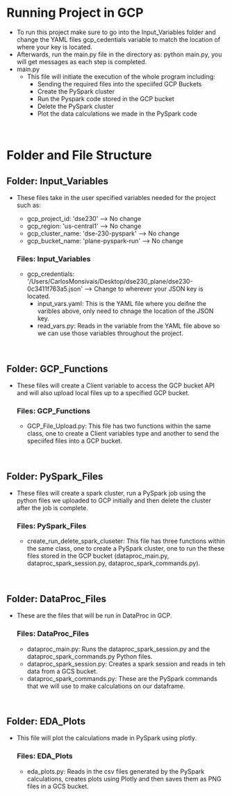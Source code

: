# Running Project in GCP
* To run this project make sure to go into the Input_Variables folder and change the YAML files gcp_cedentials variable to match the location of where your key is located.
* Afterwards, run the main.py file in the directory as: python main.py, you will get messages as each step is completed.
* main.py
    * This file will initiate the execution of the whole program including:
        - Sending the required files into the speciifed GCP Buckets
        - Create the PySpark cluster
        - Run the Pyspark code stored in the GCP bucket
        - Delete the PySpark cluster
        - Plot the data calculations we made in the PySpark code

<br>

# Folder and File Structure
## Folder: Input_Variables
* These files take in the user specified variables needed for the project such as:
    * gcp_project_id: 'dse230' --> No change
    * gcp_region: 'us-central1' --> No change
    * gcp_cluster_name: 'dse-230-pyspark' --> No change
    * gcp_bucket_name: 'plane-pyspark-run' --> No change 

    ### Files: Input_Variables  
    * gcp_credentials: '/Users/CarlosMonsivais/Desktop/dse230_plane/dse230-0c3411f763a5.json' --> Change to wherever your JSON key is located.
        * input_vars.yaml: This is the YAML file where you deifne the varibles above, only need to chnage the location of the JSON key.
        * read_vars.py: Reads in the variable from the YAML file above so we can use those variables throughout the project.

<br>

## Folder: GCP_Functions
* These files will create a Client variable to access the GCP bucket API and will also upload local files up to a specified GCP bucket.

    ### Files: GCP_Functions
    * GCP_File_Upload.py: This file has two functions within the same class, one to create a Client variables type and another to send the speciifed files into
    a GCP bucket.

<br>

## Folder: PySpark_Files
* These files will create a spark cluster, run a PySpark job using the python files we uploaded to GCP initially and then delete the cluster after the job is complete.

    ### Files: PySpark_Files
    * create_run_delete_spark_cluseter: This file has three functions within the same class, one to create a PySpark cluster, one to run the these files stored in the GCP bucket (dataproc_main.py, dataproc_spark_session.py, dataproc_spark_commands.py).

<br>

## Folder: DataProc_Files
* These are the files that will be run in DataProc in GCP.

    ### Files: DataProc_Files
    * dataproc_main.py: Runs the dataproc_spark_session.py and the dataproc_spark_commands.py Python files.
    * dataproc_spark_session.py: Creates a spark session and reads in teh data from a GCS bucket.
    * dataproc_spark_commands.py: These are the PySpark commands that we will use to make calculations on our dataframe.

<br>

## Folder: EDA_Plots
* This file will plot the calculations made in PySpark using plotly.

    ### Files: EDA_Plots
    * eda_plots.py: Reads in the csv files generated by the PySpark calculations, creates plots using Plotly and then saves them as PNG files in a GCS bucket.
